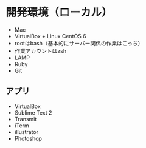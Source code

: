 # 開発環境（ローカル）
* Mac
* VirtualBox + Linux CentOS 6
* rootはbash（基本的にサーバー関係の作業はこっち）
* 作業アカウントはzsh
* LAMP
* Ruby
* Git

## アプリ
* VirtualBox
* Sublime Text 2
* Transmit
* iTerm
* illustrator
* Photoshop
